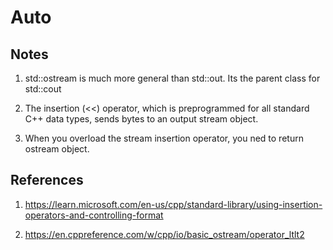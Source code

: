 # Auto

## Notes
1. std::ostream is much more general than std::out. Its the parent class for std::cout

2. The insertion (<<) operator, which is preprogrammed for all standard C++ data types, sends bytes to an output stream object. 

3. When you overload the stream insertion operator, you ned to return ostream object. 

## References

1. https://learn.microsoft.com/en-us/cpp/standard-library/using-insertion-operators-and-controlling-format

2. https://en.cppreference.com/w/cpp/io/basic_ostream/operator_ltlt2